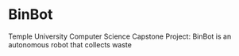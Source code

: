 # BinBot
Temple University Computer Science Capstone Project: BinBot is an autonomous robot that collects waste
